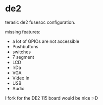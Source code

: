 # de2
terasic de2 fusesoc configuration.

missing features:

- a lot of GPIOs are not accessible
- Pushbuttons
- switches
- 7 segment 
- LCD
- IrDa
- VGA
- Video In
- USB
- Audio

I fork for the DE2 115 board would be nice :-D


